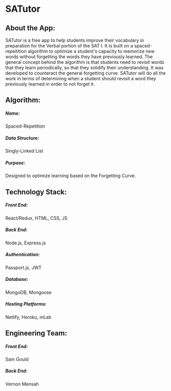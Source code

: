 # SATutor

## About the App:
SATutor is a free app to help students improve their vocabulary in preparation for the Verbal portion of the SAT I. It is built on a spaced-repeitition algorithm to optimize a student's capacity to memorize new words without forgetting the words they have previously learned. The general concept behind the algorithm is that students need to revisit words that they learn periodically, so that they solidify their understanding. It was developed to counteract the general forgetting curve. SATutor will do all the work in terms of determining when a student should revisit a word they previously learned in order to not forget it.

## Algorithm:
##### Name: 
Spaced-Repetition
##### Data Structure: 
Singly-Linked List
##### Purpose: 
Designed to optimize learning based on the Forgetting Curve.

## Technology Stack:
##### Front End: 
React/Redux, HTML, CSS, JS
##### Back End: 
Node.js, Express.js
##### Authentication: 
Passport.js, JWT
##### Database: 
MongoDB, Mongoose
##### Hosting Platforms: 
Netlify, Heroku, mLab

## Engineering Team:
##### Front End: 
Sam Gould
##### Back End: 
Vernon Mensah
